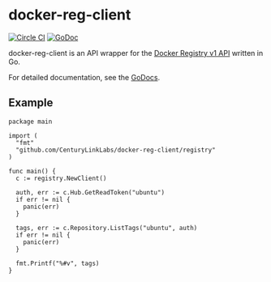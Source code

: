 # docker-reg-client
[![Circle CI](https://circleci.com/gh/CenturyLinkLabs/docker-reg-client.svg?style=svg)](https://circleci.com/gh/CenturyLinkLabs/docker-reg-client)
[![GoDoc](http://godoc.org/github.com/CenturyLinkLabs/docker-reg-client/registry?status.png)](http://godoc.org/github.com/CenturyLinkLabs/docker-reg-client/registry)

docker-reg-client is an API wrapper for the [Docker Registry v1 API](https://docs.docker.com/reference/api/registry_api/) written in Go.

For detailed documentation, see the [GoDocs](http://godoc.org/github.com/CenturyLinkLabs/docker-reg-client/registry).

## Example

    package main

    import (
      "fmt"
      "github.com/CenturyLinkLabs/docker-reg-client/registry"
    )

    func main() {
      c := registry.NewClient()

      auth, err := c.Hub.GetReadToken("ubuntu")
      if err != nil {
        panic(err)
      }

      tags, err := c.Repository.ListTags("ubuntu", auth)
      if err != nil {
        panic(err)
      }

      fmt.Printf("%#v", tags)
    }
